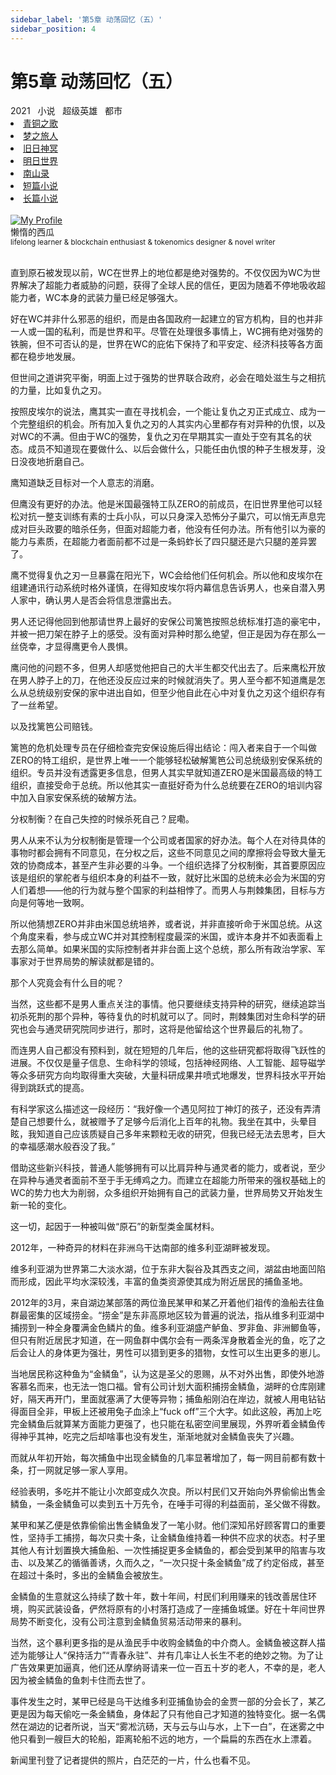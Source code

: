 ```yaml
---
sidebar_label: '第5章 动荡回忆（五）'
sidebar_position: 4
---
```


# 第5章 动荡回忆（五）

<nav class="navbar">
  <div class="navbar__inner">
    <div class="navbar__items">
      <span class="badge badge--info">2021</span>&nbsp;&nbsp;
      <span class="badge badge--primary">小说</span>&nbsp;&nbsp;
      <span class="badge badge--secondary">超级英雄</span>&nbsp;&nbsp;
      <span class="badge badge--secondary">都市</span>
    </div>
    <div class="navbar__items navbar__items--right">
      <li class="pills__item"><a href="/docs/Collection/song_of_ancient">青铜之歌</a></li>
      <li class="pills__item"><a href="/docs/Collection/dream_passenger">梦之旅人</a></li>
      <li class="pills__item"><a href="/docs/Collection/elder_gods">旧日神冥</a></li>
      <li class="pills__item"><a href="/docs/Collection/after_century">明日世界</a></li>
      <li class="pills__item"><a href="/docs/Collection/seeking_for_garden">南山录</a></li>
      <li class="pills__item"><a href="/docs/Collection/short_story">短篇小说</a></li>
      <li class="pills__item pills__item--active"><a href="/docs/Collection/soaga_series">长篇小说</a></li>
    </div>
  </div>
</nav><br />

<div class="avatar">
  <a
    class="avatar__photo-link avatar__photo avatar__photo--lg"
    href="https://twitter.com/jokenomicser">
    <img
      alt="My Profile"
      src="https://avatars.githubusercontent.com/u/47141170" />
  </a>
  <div class="avatar__intro">
    <div class="avatar__name">懒惰的西瓜</div>
    <small class="avatar__subtitle">
      lifelong learner & blockchain enthusiast & tokenomics designer & novel writer
    </small>
  </div>
</div><br />

直到原石被发现以前，WC在世界上的地位都是绝对强势的。不仅仅因为WC为世界解决了超能力者威胁的问题，获得了全球人民的信任，更因为随着不停地吸收超能力者，WC本身的武装力量已经足够强大。

好在WC并非什么邪恶的组织，而是由各国政府一起建立的官方机构，目的也并非一人或一国的私利，而是世界和平。尽管在处理很多事情上，WC拥有绝对强势的铁腕，但不可否认的是，世界在WC的庇佑下保持了和平安定、经济科技等各方面都在稳步地发展。

但世间之道讲究平衡，明面上过于强势的世界联合政府，必会在暗处滋生与之相抗的力量，比如复仇之刃。

按照皮埃尔的说法，鹰其实一直在寻找机会，一个能让复仇之刃正式成立、成为一个完整组织的机会。所有加入复仇之刃的人其实内心里都存有对异种的仇恨，以及对WC的不满。但由于WC的强势，复仇之刃在早期其实一直处于空有其名的状态。成员不知道现在要做什么、以后会做什么，只能任由仇恨的种子生根发芽，没日没夜地折磨自己。

鹰知道缺乏目标对一个人意志的消磨。

但鹰没有更好的办法。他是米国最强特工队ZERO的前成员，在旧世界里他可以轻松对抗一整支训练有素的士兵小队，可以只身深入恐怖分子巢穴，可以悄无声息完成对巨头政要的暗杀任务，但面对超能力者，他没有任何办法。所有他引以为豪的能力与素质，在超能力者面前都不过是一条蚂蚱长了四只腿还是六只腿的差异罢了。

鹰不觉得复仇之刃一旦暴露在阳光下，WC会给他们任何机会。所以他和皮埃尔在组建通讯行动系统时格外谨慎，在得知皮埃尔将内幕信息告诉男人，也亲自潜入男人家中，确认男人是否会将信息泄露出去。

男人还记得他回到他那请世界上最好的安保公司篱笆按照总统标准打造的豪宅中，并被一把刀架在脖子上的感受。没有面对异种时那么绝望，但正是因为存在那么一丝侥幸，才显得鹰更令人畏惧。

鹰问他的问题不多，但男人却感觉他把自己的大半生都交代出去了。后来鹰松开放在男人脖子上的刀，在他还没反应过来的时候就消失了。男人至今都不知道鹰是怎么从总统级别安保的家中进出自如，但至少他自此在心中对复仇之刃这个组织存有了一丝希望。

以及找篱笆公司赔钱。

篱笆的危机处理专员在仔细检查完安保设施后得出结论：闯入者来自于一个叫做ZERO的特工组织，是世界上唯一一个能够轻松破解篱笆公司总统级别安保系统的组织。专员并没有透露更多信息，但男人其实早就知道ZERO是米国最高级的特工组织，直接受命于总统。所以他其实一直挺好奇为什么总统要在ZERO的培训内容中加入自家安保系统的破解方法。

分权制衡？在自己失控的时候杀死自己？屁嘞。

男人从来不认为分权制衡是管理一个公司或者国家的好办法。每个人在对待具体的事物时都会拥有不同意见，在分权之后，这些不同意见之间的摩擦将会导致大量无效的协商成本，甚至产生非必要的斗争。一个组织选择了分权制衡，其首要原因应该是组织的掌舵者与组织本身的利益不一致，就好比米国的总统未必会为米国的穷人们着想——他的行为就与整个国家的利益相悖了。而男人与荆棘集团，目标与方向是何等地一致啊。

所以他猜想ZERO并非由米国总统培养，或者说，并非直接听命于米国总统。从这个角度来看，参与成立WC并对其控制程度最深的米国，或许本身并不如表面看上去那么简单。如果米国的实际控制者并非台面上这个总统，那么所有政治学家、军事家对于世界局势的解读就都是错的。

那个人究竟会有什么目的呢？

当然，这些都不是男人重点关注的事情。他只要继续支持异种的研究，继续追踪当初杀死荆的那个异种，等待复仇的时机就可以了。同时，荆棘集团对生命科学的研究也会与通灵研究院同步进行，那时，这将是他留给这个世界最后的礼物了。

而连男人自己都没有预料到，就在短短的几年后，他的这些研究都将取得飞跃性的进展。不仅仅是量子信息、生命科学的领域，包括神经网络、人工智能、超导磁学等众多研究方向均取得重大突破，大量科研成果井喷式地爆发，世界科技水平开始得到跳跃式的提高。

有科学家这么描述这一段经历：“我好像一个遇见阿拉丁神灯的孩子，还没有弄清楚自己想要什么，就被赠予了足够今后消化上百年的礼物。我坐在其中，头晕目眩，我知道自己应该质疑自己多年来颗粒无收的研究，但我已经无法去思考，巨大的幸福感潮水般吞没了我。”

借助这些新兴科技，普通人能够拥有可以比肩异种与通灵者的能力，或者说，至少在异种与通灵者面前不至于手无缚鸡之力。而建立在超能力所带来的强权基础上的WC的势力也大为削弱，众多组织开始拥有自己的武装力量，世界局势又开始发生新一轮的变化。

这一切，起因于一种被叫做“原石”的新型类金属材料。

2012年，一种奇异的材料在非洲乌干达南部的维多利亚湖畔被发现。

维多利亚湖为世界第二大淡水湖，位于东非大裂谷及其西支之间，湖盆由地面凹陷而形成，因此平均水深较浅，丰富的鱼类资源使其成为附近居民的捕鱼圣地。

2012年的3月，来自湖边某部落的两位渔民某甲和某乙开着他们祖传的渔船去往鱼群最密集的区域捞金。“捞金”是东非高原地区较为普遍的说法，指从维多利亚湖中捕捞到一种全身覆满金色鳞片的鱼。维多利亚湖盛产鲈鱼、罗非鱼、非洲鲫鱼等，但只有附近居民才知道，在一网鱼群中偶尔会有一两条浑身散着金光的鱼，吃了之后会让人的身体更为强壮，男性可以猎到更多的猎物，女性可以生出更多的崽儿。

当地居民称这种鱼为“金鳞鱼”，认为这是圣父的恩赐，从不对外出售，即使外地游客慕名而来，也无法一饱口福。曾有公司计划大面积捕捞金鳞鱼，湖畔的仓库刚建好，隔天再开门，里面就塞满了大便等异物；捕鱼船刚泊在岸边，就被人用电钻钻得面目全非，甲板上还被用兔子血涂上“fuck off”三个大字。如此这般，再加上吃完金鳞鱼后就算某方面能力更强了，也只能在私密空间里展现，外界听着金鳞鱼传得神乎其神，吃完之后却啥事也没有发生，渐渐地就对金鳞鱼丧失了兴趣。

而就从年初开始，每次捕鱼中出现金鳞鱼的几率显著增加了，每一网目前都有数十条，打一网就足够一家人享用。

经验表明，多吃并不能让小次郎变成久次良。所以村民们又开始向外界偷偷出售金鳞鱼，一条金鳞鱼可以卖到五十万先令，在唾手可得的利益面前，圣父做不得数。

某甲和某乙便是依靠偷偷出售金鳞鱼发了一笔小财。他们深知吊好顾客胃口的重要性，坚持手工捕捞，每次只卖十条，让金鳞鱼维持着一种供不应求的状态。村子里其他人有计划置换大捕鱼船、一次性捕捉更多金鳞鱼的，都会受到某甲的陷害与攻击、以及某乙的循循善诱，久而久之，“一次只捉十条金鳞鱼”成了约定俗成，甚至在超过十条时，多出的金鳞鱼会被放生。

金鳞鱼的生意就这么持续了数十年，数十年间，村民们利用赚来的钱改善居住环境，购买武装设备，俨然将原有的小村落打造成了一座捕鱼城堡。好在十年间世界局势不断变化，没有公司注意到金鳞鱼贸易活动带来的暴利。

当然，这个暴利更多指的是从渔民手中收购金鳞鱼的中介商人。金鳞鱼被这群人描述为能够让人“保持活力”“青春永驻”、并有几率让人长生不老的绝妙之物。为了让广告效果更加逼真，他们还从摩纳哥请来一位一百五十岁的老人，不幸的是，老人因为被金鳞鱼的鱼刺卡住而去世了。

事件发生之时，某甲已经是乌干达维多利亚捕鱼协会的金贾一部的分会长了，某乙更是因为每天偷吃一条金鳞鱼，身体起了只有他自己才知道的独特变化。据一名偶然在湖边的记者所说，当天“雾凇沆砀，天与云与山与水，上下一白”，在迷雾之中他只看到一艘巨大的轮船，距离轮船不远的地方，一个扁扁的东西在水上漂着。

新闻里刊登了记者提供的照片，白茫茫的一片，什么也看不见。
